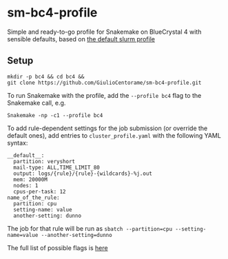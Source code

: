 # sm-bc4-profile
Simple and ready-to-go profile for Snakemake on BlueCrystal 4 with sensible defaults, based on [the default slurm profile](https://github.com/Snakemake-Profiles/slurm)

## Setup

```
mkdir -p bc4 && cd bc4 &&
git clone https://github.com/GiulioCentorame/sm-bc4-profile.git
```

To run Snakemake with the profile, add the `--profile bc4` flag to the Snakemake call, e.g.

```
Snakemake -np -c1 --profile bc4
```

To add rule-dependent settings for the job submission (or override the default ones), add entries to `cluster_profile.yaml` with the following YAML syntax:

```
__default__:
  partition: veryshort
  mail-type: ALL,TIME_LIMIT_80
  output: logs/{rule}/{rule}-{wildcards}-%j.out
  mem: 20000M
  nodes: 1
  cpus-per-task: 12
name_of_the_rule:
  partition: cpu
  setting-name: value
  another-setting: dunno
```
The job for that rule will be run as `sbatch --partition=cpu --setting-name=value --another-setting=dunno`

The full list of possible flags is [here](https://slurm.schedmd.com/sbatch.html)
